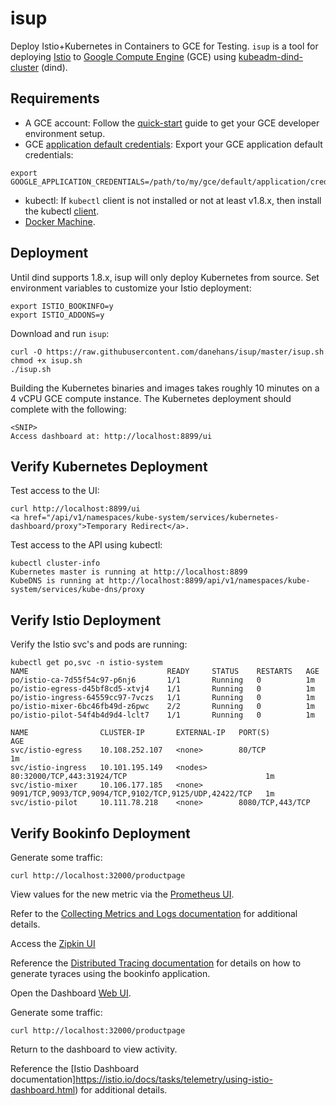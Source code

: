 # isup
Deploy Istio+Kubernetes in Containers to GCE for Testing. `isup` is a tool for deploying [Istio](https://istio.io) to [Google Compute Engine](https://cloud.google.com/compute/) (GCE) using [kubeadm-dind-cluster](https://github.com/Mirantis/kubeadm-dind-cluster) (dind).

## Requirements
- A GCE account: Follow the [quick-start](https://cloud.google.com/sdk/docs/quickstart-mac-os-x) guide to get your GCE developer environment setup.
- GCE [application default credentials](https://developers.google.com/identity/protocols/application-default-credentials?hl=en_US): Export your GCE application default credentials:
```
export GOOGLE_APPLICATION_CREDENTIALS=/path/to/my/gce/default/application/credentials.json
```
- kubectl: If `kubectl` client is not installed or not at least v1.8.x, then install the kubectl [client](https://kubernetes.io/docs/tasks/tools/install-kubectl/).
- [Docker Machine](https://docs.docker.com/machine/install-machine/).

## Deployment
Until dind supports 1.8.x, isup will only deploy Kubernetes from source. Set environment variables to customize your Istio deployment:
```
export ISTIO_BOOKINFO=y
export ISTIO_ADDONS=y
```

Download and run `isup`:
```
curl -O https://raw.githubusercontent.com/danehans/isup/master/isup.sh
chmod +x isup.sh
./isup.sh
```

Building the Kubernetes binaries and images takes roughly 10 minutes on a 4 vCPU GCE compute instance. The Kubernetes deployment should complete with the following:
```
<SNIP>
Access dashboard at: http://localhost:8899/ui
```

## Verify Kubernetes Deployment
Test access to the UI:
```
curl http://localhost:8899/ui
<a href="/api/v1/namespaces/kube-system/services/kubernetes-dashboard/proxy">Temporary Redirect</a>.
```

Test access to the API using kubectl:
```
kubectl cluster-info
Kubernetes master is running at http://localhost:8899
KubeDNS is running at http://localhost:8899/api/v1/namespaces/kube-system/services/kube-dns/proxy
```

## Verify Istio Deployment
Verify the Istio svc's and pods are running:
```
kubectl get po,svc -n istio-system
NAME                               READY     STATUS    RESTARTS   AGE
po/istio-ca-7d55f54c97-p6nj6       1/1       Running   0          1m
po/istio-egress-d45bf8cd5-xtvj4    1/1       Running   0          1m
po/istio-ingress-64559cc97-7vczs   1/1       Running   0          1m
po/istio-mixer-6bc46fb49d-z6pwc    2/2       Running   0          1m
po/istio-pilot-54f4b4d9d4-lclt7    1/1       Running   0          1m

NAME                CLUSTER-IP       EXTERNAL-IP   PORT(S)                                                  AGE
svc/istio-egress    10.108.252.107   <none>        80/TCP                                                   1m
svc/istio-ingress   10.101.195.149   <nodes>       80:32000/TCP,443:31924/TCP                               1m
svc/istio-mixer     10.106.177.185   <none>        9091/TCP,9093/TCP,9094/TCP,9102/TCP,9125/UDP,42422/TCP   1m
svc/istio-pilot     10.111.78.218    <none>        8080/TCP,443/TCP
```

## Verify Bookinfo Deployment
Generate some traffic:
```
curl http://localhost:32000/productpage
```

View values for the new metric via the [Prometheus UI](http://localhost:9090/graph#%5B%7B%22range_input%22%3A%221h%22%2C%22expr%22%3A%22double_request_count%22%2C%22tab%22%3A1%7D%5D).

Refer to the [Collecting Metrics and Logs documentation](https://istio.io/docs/tasks/telemetry/metrics-logs.html) for additional details.

Access the [Zipkin UI](http://localhost:9411/)

Reference the [Distributed Tracing documentation](https://istio.io/docs/tasks/telemetry/distributed-tracing.html#generating-traces-using-the-bookinfo-sample) for details on how to generate tyraces using the bookinfo application.

Open the Dashboard [Web UI](http://localhost:3000/dashboard/db/istio-dashboard).

Generate some traffic:
```
curl http://localhost:32000/productpage
```

Return to the dashboard to view activity.

Reference the [Istio Dashboard documentation]https://istio.io/docs/tasks/telemetry/using-istio-dashboard.html) for additional details.